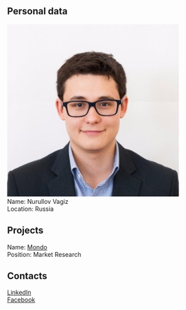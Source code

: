 ## Personal data
![ photo](../people/photo/nurullov_vagiz.jpg)  
Name: Nurullov Vagiz  
Location: Russia  
## Projects 
Name: [Mondo](../projects/mondo.md)  
Position: Market Research 
## Contacts
[LinkedIn](https://www.linkedin.com/in/vagiz-nurullov-9694016a/)  
[Facebook](https://www.facebook.com/VagizAi3)  
